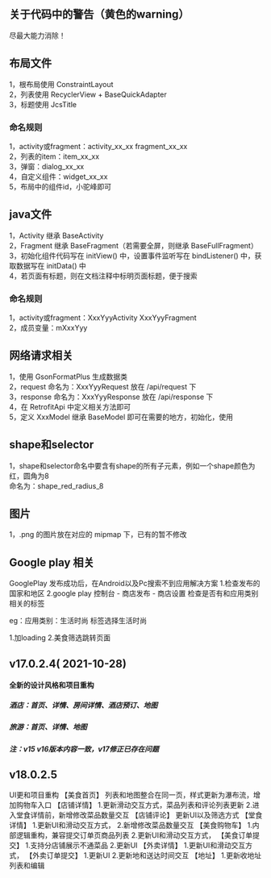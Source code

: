 ## 关于代码中的警告（黄色的warning）
尽最大能力消除！

## 布局文件
1，根布局使用 ConstraintLayout  
2，列表使用 RecyclerView + BaseQuickAdapter  
3，标题使用 JcsTitle  
### 命名规则
   1，activity或fragment：activity_xx_xx  fragment_xx_xx  
   2，列表的item：item_xx_xx  
   3，弹窗：dialog_xx_xx  
   4，自定义组件：widget_xx_xx  
   5，布局中的组件id，小驼峰即可  

## java文件
1，Activity 继承 BaseActivity  
2，Fragment 继承 BaseFragment（若需要全屏，则继承 BaseFullFragment）  
3，初始化组件代码写在 initView() 中，设置事件监听写在 bindListener() 中，获取数据写在 initData() 中  
4，若页面有标题，则在文档注释中标明页面标题，便于搜索  
### 命名规则
   1，activity或fragment：XxxYyyActivity  XxxYyyFragment  
   2，成员变量：mXxxYyy  
   
## 网络请求相关
1，使用 GsonFormatPlus 生成数据类  
2，request 命名为：XxxYyyRequest 放在 /api/request 下  
3，response 命名为：XxxYyyResponse 放在 /api/response 下  
4，在 RetrofitApi 中定义相关方法即可  
5，定义 XxxModel 继承 BaseModel 即可在需要的地方，初始化，使用  

## shape和selector
1，shape和selector命名中要含有shape的所有子元素，例如一个shape颜色为红，圆角为8  
    命名为：shape_red_radius_8  
    
## 图片
1，.png 的图片放在对应的 mipmap 下，已有的暂不修改


## Google play 相关
GooglePlay 发布成功后，在Android以及Pc搜索不到应用解决方案
1.检查发布的国家和地区
2.google play 控制台 - 商店发布 - 商店设置
  检查是否有和应用类别相关的标签

  eg：应用类别：生活时尚
      标签选择生活时尚


1.加loading
2.美食筛选跳转页面

## v17.0.2.4( 2021-10-28)
#### 全新的设计风格和项目重构
##### 酒店：首页、详情、房间详情、酒店预订、地图
##### 旅游：首页、详情、地图
##### 注：v15 v16版本内容一致，v17修正已存在问题


## v18.0.2.5
UI更和项目重构
【美食首页】
    列表和地图整合在同一页，样式更新为瀑布流，增加购物车入口
【店铺详情】
    1.更新滑动交互方式，菜品列表和评论列表更新
    2.进入堂食详情前，新增修改菜品数量交互
【店铺评论】
    更新UI以及筛选方式
【堂食详情】
    1.更新UI和滑动交互方式，
    2.新增修改菜品数量交互
【美食购物车】
    1.内部逻辑重构，兼容提交订单页商品列表
    2.更新UI和滑动交互方式，
【美食订单提交】
    1.支持分店铺展示不通菜品
    2.更新UI
【外卖详情】
    1.更新UI和滑动交互方式，
【外卖订单提交】
    1.更新UI
    2.更新地和送达时间交互
【地址】
    1.更新收地址列表和编辑




